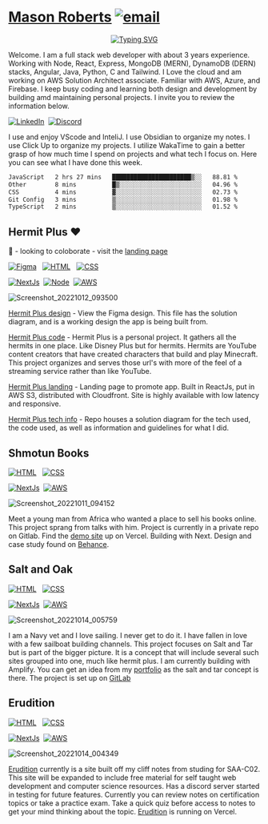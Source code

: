# [Mason Roberts](https://dev-mason-roberts.com) [![email](https://img.shields.io/static/v1?label=email&message=mroberts@dev-mason-roberts.com&color=blue)](https://www.dev-mason-roberts.com)&nbsp;
<!-- https://readme-typing-svg.herokuapp.com/demo/ -->
<p align="center">
  <a href="https://git.io/typing-svg"><img src="https://readme-typing-svg.herokuapp.com?font=Fira+Code&pause=1000&color=58a6ff&width=475&lines=Mason+Roberts+-+Full+Stack+Developer;AWS+%2F+React+%2F+Angular+%2F+Next+%2F+Tailwind" alt="Typing SVG" /></a>
</p>

Welcome. I am a full stack web developer with about 3 years experience. Working with Node, React, Express, MongoDB (MERN), DynamoDB (DERN) stacks, Angular, Java, Python, C and Tailwind. I Love the cloud and am working on AWS Solution Architect associate. Familiar with AWS, Azure, and Firebase. I keep busy coding and learning both design and development by building amd maintaining personal projects. I invite you to review the information below.

[![LinkedIn](https://img.shields.io/static/v1?label=LinkedIn&message=social%20network&color=blue)](https://www.linkedin.com/in/mason-roberts-3027)&nbsp;
[![Discord](https://img.shields.io/static/v1?label=Discord&message=Erudition%20Server&color=blue)](https://discord.gg/XpzesFqhnX)&nbsp;&nbsp;

I use and enjoy VScode and InteliJ. I use Obsidian to organize my notes. I use Click Up to organize my projects. I utilize WakaTime to gain a better grasp of how much time I spend on projects and what tech I focus on. Here you can see what I have done this week.

<!--START_SECTION:waka-->

```txt
JavaScript   2 hrs 27 mins   ██████████████████████▒░░   88.81 %
Other        8 mins          █▒░░░░░░░░░░░░░░░░░░░░░░░   04.96 %
CSS          4 mins          ▓░░░░░░░░░░░░░░░░░░░░░░░░   02.73 %
Git Config   3 mins          ▒░░░░░░░░░░░░░░░░░░░░░░░░   01.98 %
TypeScript   2 mins          ▒░░░░░░░░░░░░░░░░░░░░░░░░   01.52 %
```

<!--END_SECTION:waka-->

## Hermit Plus ❤
👯 - looking to coloborate - visit the [landing page](https://www.hermitplus.com)

[![Figma](https://img.shields.io/badge/Figma-design-blueviolet)](https://www.figma.com/file/1rA5nLglFEz6F1453wKwkG/Hermit-Plus?node-id=0%3A1)&nbsp;&nbsp;
[![HTML](https://img.shields.io/badge/HTML-Foundation_Code_v5-informational)](https://developer.mozilla.org/en-US/docs/Web/Guide/HTML/HTML5)&nbsp;&nbsp;
[![CSS](https://img.shields.io/badge/CSS-Cascade_Style_Sheet_v3-informational)](https://developer.mozilla.org/en-US/docs/Web/CSS)&nbsp;&nbsp;

[![NextJs](https://img.shields.io/badge/NextJs-v12-informational)](https://nextjs.org)&nbsp;
[![Node](https://img.shields.io/badge/NodeJS-v12-informational)](https://nodejs.org/en/)&nbsp;
[![AWS](https://img.shields.io/static/v1?label=AWS&message=services&color=orange)](https://aws.amazon.com/console/)

![Screenshot_20221012_093500](https://user-images.githubusercontent.com/44660994/195762837-4c174cf2-92e6-44ed-a25a-8af2b16aa47e.png)

[Hermit Plus design](https://www.figma.com/file/1rA5nLglFEz6F1453wKwkG/Hermit-Plus?node-id=0%3A1) - View the Figma design. This file has the solution diagram, and is a working design the app is being built from.

[Hermit Plus code](https://github.com/Hermit-Plus) - Hermit Plus is a personal project. It gathers all the hermits in one place. Like Disney Plus but for hermits. Hermits are YouTube content creators that have created characters that build and play Minecraft. This project organizes and serves those url's with more of the feel of a streaming service rather than like YouTube.

[Hermit Plus landing](https://www.hermitplus.com) - Landing page to promote app. Built in ReactJs, put in AWS S3, distributed with Cloudfront. Site is highly available with low latency and responsive.

[Hermit Plus tech info](https://github.com/Developer3027/hermit_contact_form_aws) - Repo houses a solution diagram for the tech used, the code used, as well as  information and guidelines for what I did.

## Shmotun Books

[![HTML](https://img.shields.io/badge/HTML-Foundation_Code_v5-informational)](https://developer.mozilla.org/en-US/docs/Web/Guide/HTML/HTML5)&nbsp;&nbsp;
[![CSS](https://img.shields.io/badge/CSS-TailwindCSS_v3-informational)](https://tailwindcss.com)&nbsp;&nbsp;

[![NextJs](https://img.shields.io/badge/NextJs-v12-informational)](https://nextjs.org)&nbsp;
[![AWS](https://img.shields.io/static/v1?label=AWS&message=services&color=orange)](https://aws.amazon.com/console/)

![Screenshot_20221011_094152](https://user-images.githubusercontent.com/44660994/195761489-44fcb399-c481-46d6-827f-e82c58e99c43.png)

Meet a young man from Africa who wanted a place to sell his books online. This project sprang from talks with him. Project is currently in a private repo on Gitlab. Find the [demo site](https://book-shop-one.vercel.app) up on Vercel. Building with Next. Design and case study found on [Behance](https://www.behance.net/gallery/107569655/LIBRARY-PUBLISHING-HOUSE).

## Salt and Oak

[![HTML](https://img.shields.io/badge/HTML-Foundation_Code_v5-informational)](https://developer.mozilla.org/en-US/docs/Web/Guide/HTML/HTML5)&nbsp;&nbsp;
[![CSS](https://img.shields.io/badge/CSS-TailwindCSS_v3-informational)](https://tailwindcss.com)&nbsp;&nbsp;

[![NextJs](https://img.shields.io/badge/NextJs-v12-informational)](https://nextjs.org)&nbsp;
[![AWS](https://img.shields.io/static/v1?label=AWS&message=services&color=orange)](https://aws.amazon.com/console/)

![Screenshot_20221014_005759](https://user-images.githubusercontent.com/44660994/195765729-f57e9f8a-0ec9-4b81-8050-e56ee4e238fc.png)

I am a Navy vet and I love sailing. I never get to do it. I have fallen in love with a few sailboat building channels. This project focuses on Salt and Tar but is part of the bigger picture. It is a concept that will include several such sites grouped into one, much like hermit plus. I am currently building with Amplify. You can get an idea from my [portfolio](https://github.com/Developer3027/mason-roberts) as the salt and tar concept is there. The project is set up on [GitLab](https://gitlab.com/swabbie/salt-and-oak)

## Erudition

[![HTML](https://img.shields.io/badge/HTML-Foundation_Code_v5-informational)](https://developer.mozilla.org/en-US/docs/Web/Guide/HTML/HTML5)&nbsp;&nbsp;
[![CSS](https://img.shields.io/badge/CSS-TailwindCSS_v3-informational)](https://tailwindcss.com)&nbsp;&nbsp;

[![NextJs](https://img.shields.io/badge/NextJs-v12-informational)](https://nextjs.org)&nbsp;
[![AWS](https://img.shields.io/static/v1?label=AWS&message=services&color=orange)](https://aws.amazon.com/console/)

![Screenshot_20221014_004349](https://user-images.githubusercontent.com/44660994/195764392-221181d8-3659-49b5-a8fc-efa5e3b1a3f5.png)

[Erudition](https://github.com/Developer3027/erudition-saa-c02) currently is a site built off my cliff notes from studing for SAA-C02. This site will be expanded to include free material for self taught web development and computer science resources. Has a discord server started in testing for future features. Currently you can review notes on certification topics or take a practice exam. Take a quick quiz before access to notes to get your mind thinking about the topic. [Erudition](https://erudition-saa-c02.vercel.app) is running on Vercel.

<!--
**Developer3027/Developer3027** Mason Roberts working on the code.

Here are some ideas to get you started:

- ✨
- 🔭 I’m currently working on ...
- 🌱 I’m currently learning ...
- 👯 I’m looking to collaborate on ...
- 🤔 I’m looking for help with ...
- 💬 Ask me about ...
- 📫 How to reach me: ...
- 😄 Pronouns: ...
- ⚡ Fun fact: ...
-->
